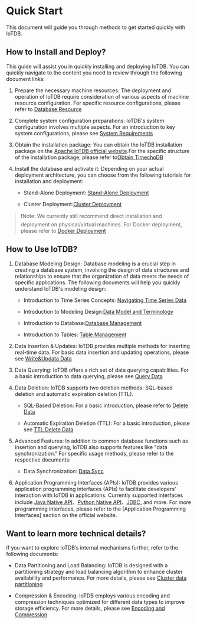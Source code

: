 <!--

    Licensed to the Apache Software Foundation (ASF) under one
    or more contributor license agreements.  See the NOTICE file
    distributed with this work for additional information
    regarding copyright ownership.  The ASF licenses this file
    to you under the Apache License, Version 2.0 (the
    "License"); you may not use this file except in compliance
    with the License.  You may obtain a copy of the License at
    
        http://www.apache.org/licenses/LICENSE-2.0
    
    Unless required by applicable law or agreed to in writing,
    software distributed under the License is distributed on an
    "AS IS" BASIS, WITHOUT WARRANTIES OR CONDITIONS OF ANY
    KIND, either express or implied.  See the License for the
    specific language governing permissions and limitations
    under the License.

-->

# Quick Start

This document will guide you through methods to get started quickly with IoTDB.

## How to Install and Deploy?

This guide will assist you in quickly installing and deploying IoTDB. You can quickly navigate to the content you need to review through the following document links:

1.  Prepare the necessary machine resources: The deployment and operation of IoTDB require consideration of various aspects of machine resource configuration. For specific resource configurations, please refer to [Database Resource](../Deployment-and-Maintenance/Database-Resources.md)

2. Complete system configuration preparations: IoTDB's system configuration involves multiple aspects. For an introduction to key system configurations, please see [System Requirements](../Deployment-and-Maintenance/Environment-Requirements.md)

3. Obtain the installation package: You can obtain the IoTDB installation package on the [Apache IoTDB official website](https://iotdb.apache.org/zh/Download/).For the specific structure of the installation package, please refer to[Obtain TimechoDB](../Deployment-and-Maintenance/IoTDB-Package_apache.md)

4. Install the database and activate it: Depending on your actual deployment architecture, you can choose from the following tutorials for installation and deployment:

   - Stand-Alone Deployment: [Stand-Alone Deployment ](../Deployment-and-Maintenance/Stand-Alone-Deployment_apache.md)

   - Cluster Deployment:[Cluster Deployment](../Deployment-and-Maintenance/Cluster-Deployment_apache.md)

> ❗️Note: We currently still recommend direct installation and deployment on physical/virtual machines. For Docker deployment, please refer to [Docker Deployment](../Deployment-and-Maintenance/Docker-Deployment_apache.md)

## How to Use IoTDB?

1. Database Modeling Design: Database modeling is a crucial step in creating a database system, involving the design of data structures and relationships to ensure that the organization of data meets the needs of specific applications. The following documents will help you quickly understand IoTDB's modeling design:
   
   - Introduction to Time Series Concepts: [Navigating Time Series Data](../Background-knowledge/Navigating_Time_Series_Data.md)

   - Introduction to Modeling Design:[Data Model and Terminology](../Background-knowledge/Data-Model-and-Terminology_apache.md)

   - Introduction to Database:[Database Management](../Basic-Concept/Database-Management.md)
   
   - Introduction to Tables: [Table Management](../Basic-Concept/Table-Management.md)

2. Data Insertion & Updates: IoTDB provides multiple methods for inserting real-time data. For basic data insertion and updating operations, please see [Write&Updata Data](../Basic-Concept/Write-Updata-Data.md)

3. Data Querying: IoTDB offers a rich set of data querying capabilities. For a basic introduction to data querying, please see [Query Data](../Basic-Concept/Query-Data.md)

4. Data Deletion: IoTDB supports two deletion methods: SQL-based deletion and automatic expiration deletion (TTL).

   - SQL-Based Deletion: For a basic introduction, please refer to [Delete Data](../Basic-Concept/Delete-Data.md)
   
   - Automatic Expiration Deletion (TTL): For a basic introduction, please see  [TTL Delete Data](../Basic-Concept/TTL-Delete-Data.md)

5. Advanced Features: In addition to common database functions such as insertion and querying, IoTDB also supports features like "data synchronization." For specific usage methods, please refer to the respective documents:

   - Data Synchronization: [Data Sync](../User-Manual/Data-Sync_apache.md)

6. Application Programming Interfaces (APIs): IoTDB provides various application programming interfaces (APIs) to facilitate developers' interaction with IoTDB in applications. Currently supported interfaces include [Java Native API](../API/Programming-Java-Native-API.md)、[Python Native API](../API/Programming-Python-Native-API.md)、[JDBC](../API/Programming-JDBC.md), and more. For more programming interfaces, please refer to the [Application Programming Interfaces] section on the official website.

## Want to learn more technical details?

If you want to explore IoTDB’s internal mechanisms further, refer to the following documents:

   - Data Partitioning and Load Balancing: IoTDB is designed with a partitioning strategy and load balancing algorithm to enhance cluster availability and performance. For more details, please see [Cluster data partitioning](../Technical-Insider/Cluster-data-partitioning.md)

   - Compression & Encoding: IoTDB employs various encoding and compression techniques optimized for different data types to improve storage efficiency. For more details, please see [Encoding and Compression](../Technical-Insider/Encoding-and-Compression.md)

